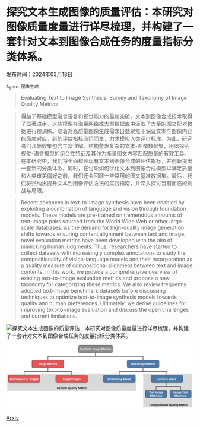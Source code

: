 # 探究文本生成图像的质量评估：本研究对图像质量度量进行详尽梳理，并构建了一套针对文本到图像合成任务的度量指标分类体系。

发布时间：2024年03月18日

`Agent` `图像生成`

> Evaluating Text to Image Synthesis: Survey and Taxonomy of Image Quality Metrics

> 得益于基础模型融合语言和视觉能力的最新突破，文本到图像合成技术取得了显著进步。这些模型在海量网络或大型数据库中汲取了大量的图文配对数据进行预训练。随着对高质量图像生成需求日益聚焦于保证文本与图像内容的高度对应，新的评估指标应运而生，力求模拟人类评价标准。为此，研究者们开始收集包含丰富注解、结构愈发复杂的文本-图像数据集，用以探究视觉-语言模型的组合性特征及其作为衡量图文内容匹配质量的有效工具。在本研究中，我们将全面梳理现有文本到图像合成的评估指标，并创新提出一套新的分类体系。同时，在讨论如何优化文本到图像合成模型以满足质量和人类审美偏好之前，我们还会回顾一些常用的图文基准数据集。最后，我们将归纳出提升文本到图像评估方法的实践指南，并深入探讨当前面临的挑战与局限。

> Recent advances in text-to-image synthesis have been enabled by exploiting a combination of language and vision through foundation models. These models are pre-trained on tremendous amounts of text-image pairs sourced from the World Wide Web or other large-scale databases. As the demand for high-quality image generation shifts towards ensuring content alignment between text and image, novel evaluation metrics have been developed with the aim of mimicking human judgments. Thus, researchers have started to collect datasets with increasingly complex annotations to study the compositionality of vision-language models and their incorporation as a quality measure of compositional alignment between text and image contents. In this work, we provide a comprehensive overview of existing text-to-image evaluation metrics and propose a new taxonomy for categorizing these metrics. We also review frequently adopted text-image benchmark datasets before discussing techniques to optimize text-to-image synthesis models towards quality and human preferences. Ultimately, we derive guidelines for improving text-to-image evaluation and discuss the open challenges and current limitations.

![探究文本生成图像的质量评估：本研究对图像质量度量进行详尽梳理，并构建了一套针对文本到图像合成任务的度量指标分类体系。](../../../paper_images/2403.11821/x1.png)

![探究文本生成图像的质量评估：本研究对图像质量度量进行详尽梳理，并构建了一套针对文本到图像合成任务的度量指标分类体系。](../../../paper_images/2403.11821/x2.png)

[Arxiv](https://arxiv.org/abs/2403.11821)